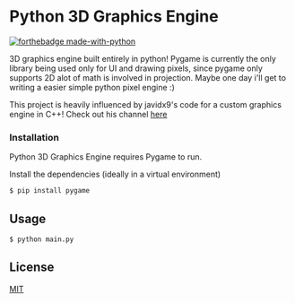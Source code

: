 # Python 3D Graphics Engine

[![forthebadge made-with-python](http://ForTheBadge.com/images/badges/made-with-python.svg)](https://www.python.org/)


3D graphics engine built entirely in python! Pygame is currently the only library being used only for UI and drawing pixels, since pygame only supports 2D alot of math is involved in projection. Maybe one day
i'll get to writing a easier simple python pixel engine :)

This project is heavily influenced by javidx9's code for a custom graphics engine in C++! Check out his channel [here](https://www.youtube.com/channel/UC-yuWVUplUJZvieEligKBkA)


### Installation

Python 3D Graphics Engine requires Pygame to run.

Install the dependencies (ideally in a virtual environment)

```sh
$ pip install pygame
```
## Usage

```bash
$ python main.py
```


## License
[MIT](https://choosealicense.com/licenses/mit/)
